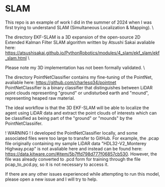 # SLAM

This repo is an example of work I did in the summer of 2024 when I was first trying to understand SLAM (Simultaneous Localization & Mapping). \

The directory EKF-SLAM is a 3D expansion of the open-source 2D Extended Kalman Filter SLAM algorithm written by Atsushi Sakai avaliable here: https://atsushisakai.github.io/PythonRobotics/modules/4_slam/ekf_slam/ekf_slam.html \

Please note my 3D implementation has not been formally validated. \

The directory PointNetClassifier contains my fine-tuning of the PointNet, avaliable here: https://github.com/charlesq34/pointnet \
PointNetClassifier is a binary classifier that distinguishes between LiDAR point clouds representing "ground" or undisturbed earth and "mound", representing heaped raw material.

The ideal workflow is that the 3D EKF-SLAM will be able to localize the agent using LiDAR data and extract the point clouds of interests which can be classified as being part of the "ground" or "mounds" by the PointNetClassiifer. 


! WARNING !
I developed the PointNetClassifier locally, and some associated files were too large to transfer to GitHub. For example, the .pcap file originally containing my sample LiDAR data "HDL32-V2_Monterey Highway.pcap" is not avaliable here and instead can be found here: https://data.kitware.com/#item/5b7ffd798d777f06857cb530. However, the file was already converted to .pcd form for training through the file pcap_to_pcd.py, so it is not necessary to access it.

If there are any other issues experienced while attempting to run this model, please open a new issue and I will try to help.
